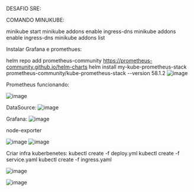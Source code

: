 DESAFIO SRE:

COMANDO MINUKUBE:

minikube start
minikube addons enable ingress-dns
minikube addons enable ingress-dns
minikube addons list
>>>>>>>>>>>>>>>>>>>>>>>>>>>>>>>>>>>>>>>>>>>>>>>>>>>>>>>>>>>>>>>>>>>>>>>>>>>>>>>>>>>>>>>>>>>>>>>>>>>>>>>>>>>>>>


Instalar Grafana e promethues: 


helm repo add prometheus-community https://prometheus-community.github.io/helm-charts
helm install my-kube-prometheus-stack prometheus-community/kube-prometheus-stack --version 58.1.2
![image](https://github.com/danilo-alencar/desafio-sre/assets/46189256/b93e0672-18cb-42e5-99d5-712a8d5b7153)
>>>>>>>>>>>>>>>>>>>>>>>>>>>>>>>>>>>>>>>>>>>>>>>>>>>>>>>>>>>>>>>>>>>>>>>>>>>>>>>>>>>>>>>>>>>>>>>>>>>>>>>>>>>>>>

Prometheus funcionando:

![image](https://github.com/danilo-alencar/desafio-sre/assets/46189256/38c129fe-9837-495e-bba1-065151268cae)
>>>>>>>>>>>>>>>>>>>>>>>>>>>>>>>>>>>>>>>>>>>>>>>>>>>>>>>>>>>>>>>>>>>>>>>>>>>>>>>>>>>>>>>>>>>>>>>>>>>>>>>>>>>>>>

DataSource:
![image](https://github.com/danilo-alencar/desafio-sre/assets/46189256/3385990a-e2cd-4054-b0f3-14301daeeb7d)
>>>>>>>>>>>>>>>>>>>>>>>>>>>>>>>>>>>>>>>>>>>>>>>>>>>>>>>>>>>>>>>>>>>>>>>>>>>>>>>>>>>>>>>>>>>>>>>>>>>>>>>>>>>>>>


Grafana:
![image](https://github.com/danilo-alencar/desafio-sre/assets/46189256/24f73add-27f9-4dfa-b3a0-e6812d813fb6)
>>>>>>>>>>>>>>>>>>>>>>>>>>>>>>>>>>>>>>>>>>>>>>>>>>>>>>>>>>>>>>>>>>>>>>>>>>>>>>>>>>>>>>>>>>>>>>>>>>>>>>>>>>>>>>

node-exporter

![image](https://github.com/danilo-alencar/desafio-sre/assets/46189256/49d6790d-8601-4f3c-9834-cce806b9d62f)
![image](https://github.com/danilo-alencar/desafio-sre/assets/46189256/842e19b2-eda4-47ef-83ea-af943423dd9a)
>>>>>>>>>>>>>>>>>>>>>>>>>>>>>>>>>>>>>>>>>>>>>>>>>>>>>>>>>>>>>>>>>>>>>>>>>>>>>>>>>>>>>>>>>>>>>>>>>>>>>>>>>>>>>>

Criar infra kuberbenetes:
kubectl create -f deploy.yml
kubectl create -f service.yaml
kubectl create -f ingress.yaml

![image](https://github.com/danilo-alencar/desafio-sre/assets/46189256/32bdd04f-37d5-4a65-a97d-953a2a0dd386)

![image](https://github.com/danilo-alencar/desafio-sre/assets/46189256/ce67cc69-867d-416e-a1ca-0d2a3d8b3030)





